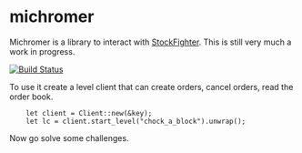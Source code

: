 # michromer

Michromer is a library to interact with [StockFighter](https://www.stockfighter.io). This is still very much a work in progress.

[![Build Status](https://travis-ci.org/elliottneilclark/michromer.svg?branch=master)](https://travis-ci.org/elliottneilclark/michromer)


To use it create a level client that can create orders, cancel orders, read the order book.
```
    let client = Client::new(&key);
    let lc = client.start_level("chock_a_block").unwrap();
```

Now go solve some challenges.
